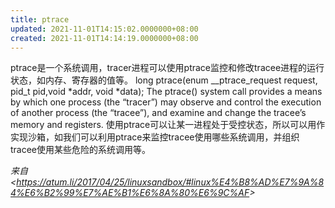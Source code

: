 ```yaml
---
title: ptrace
updated: 2021-11-01T14:15:02.0000000+08:00
created: 2021-11-01T14:14:19.0000000+08:00
---
```


ptrace是一个系统调用，tracer进程可以使用ptrace监控和修改tracee进程的运行状态，如内存、寄存器的值等。
long ptrace(enum \_\_ptrace_request request, pid_t pid,void \*addr, void \*data);
The ptrace() system call provides a means by which one process (the “tracer”) may observe and control the execution of another process (the “tracee”), and examine and change the tracee’s memory and registers.
使用ptrace可以让某一进程处于受控状态，所以可以用作实现沙箱，如我们可以利用ptrace来监控tracee使用哪些系统调用，并组织tracee使用某些危险的系统调用等。

*来自 \<<https://atum.li/2017/04/25/linuxsandbox/#linux%E4%B8%AD%E7%9A%84%E6%B2%99%E7%AE%B1%E6%8A%80%E6%9C%AF>\>*

